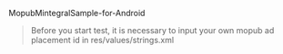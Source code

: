 MopubMintegralSample-for-Android

>	Before you start test, it is necessary to input your own mopub ad placement id in res/values/strings.xml